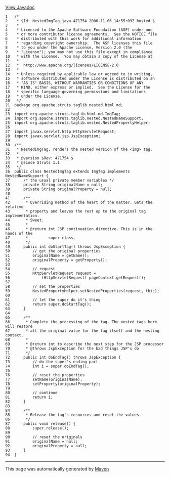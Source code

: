 [View Javadoc](../../../../../../../apidocs/org/apache/struts/taglib/nested.html.md/NestedImgTag.html)


    1   /*
    2    * $Id: NestedImgTag.java 471754 2006-11-06 14:55:09Z husted $
    3    *
    4    * Licensed to the Apache Software Foundation (ASF) under one
    5    * or more contributor license agreements.  See the NOTICE file
    6    * distributed with this work for additional information
    7    * regarding copyright ownership.  The ASF licenses this file
    8    * to you under the Apache License, Version 2.0 (the
    9    * "License"); you may not use this file except in compliance
    10   * with the License.  You may obtain a copy of the License at
    11   *
    12   *  http://www.apache.org/licenses/LICENSE-2.0
    13   *
    14   * Unless required by applicable law or agreed to in writing,
    15   * software distributed under the License is distributed on an
    16   * "AS IS" BASIS, WITHOUT WARRANTIES OR CONDITIONS OF ANY
    17   * KIND, either express or implied.  See the License for the
    18   * specific language governing permissions and limitations
    19   * under the License.
    20   */
    21  package org.apache.struts.taglib.nested.html.md;
    22  
    23  import org.apache.struts.taglib.html.md.ImgTag;
    24  import org.apache.struts.taglib.nested.NestedNameSupport;
    25  import org.apache.struts.taglib.nested.NestedPropertyHelper;
    26  
    27  import javax.servlet.http.HttpServletRequest;
    28  import javax.servlet.jsp.JspException;
    29  
    30  /**
    31   * NestedImgTag, renders the nested version of the <img> tag.
    32   *
    33   * @version $Rev: 471754 $
    34   * @since Struts 1.1
    35   */
    36  public class NestedImgTag extends ImgTag implements NestedNameSupport {
    37      /* the usual private member variables */
    38      private String originalName = null;
    39      private String originalProperty = null;
    40  
    41      /**
    42       * Overriding method of the heart of the matter. Gets the relative
    43       * property and leaves the rest up to the original tag implementation.
    44       * Sweet.
    45       *
    46       * @return int JSP continuation directive. This is in the hands of the
    47       *         super class.
    48       */
    49      public int doStartTag() throws JspException {
    50          // get the original properties
    51          originalName = getName();
    52          originalProperty = getProperty();
    53  
    54          // request
    55          HttpServletRequest request =
    56              (HttpServletRequest) pageContext.getRequest();
    57  
    58          // set the properties
    59          NestedPropertyHelper.setNestedProperties(request, this);
    60  
    61          // let the super do it's thing
    62          return super.doStartTag();
    63      }
    64  
    65      /**
    66       * Complete the processing of the tag. The nested tags here will restore
    67       * all the original value for the tag itself and the nesting context.
    68       *
    69       * @return int to describe the next step for the JSP processor
    70       * @throws JspException for the bad things JSP's do
    71       */
    72      public int doEndTag() throws JspException {
    73          // do the super's ending part
    74          int i = super.doEndTag();
    75  
    76          // reset the properties
    77          setName(originalName);
    78          setProperty(originalProperty);
    79  
    80          // continue
    81          return i;
    82      }
    83  
    84      /**
    85       * Release the tag's resources and reset the values.
    86       */
    87      public void release() {
    88          super.release();
    89  
    90          // reset the originals
    91          originalName = null;
    92          originalProperty = null;
    93      }
    94  }

------------------------------------------------------------------------

This page was automatically generated by [Maven](http://maven.apache.org/)
